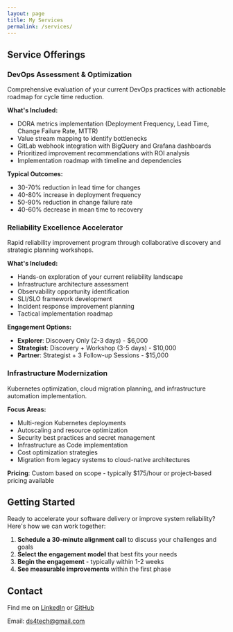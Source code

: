 ```yaml
---
layout: page
title: My Services
permalink: /services/
---
```


## Service Offerings

### DevOps Assessment & Optimization

Comprehensive evaluation of your current DevOps practices with actionable roadmap for cycle time reduction.

**What's Included:**
* DORA metrics implementation (Deployment Frequency, Lead Time, Change Failure Rate, MTTR)
* Value stream mapping to identify bottlenecks
* GitLab webhook integration with BigQuery and Grafana dashboards
* Prioritized improvement recommendations with ROI analysis
* Implementation roadmap with timeline and dependencies

**Typical Outcomes:**
* 30-70% reduction in lead time for changes
* 40-80% increase in deployment frequency
* 50-90% reduction in change failure rate
* 40-60% decrease in mean time to recovery

### Reliability Excellence Accelerator

Rapid reliability improvement program through collaborative discovery and strategic planning workshops.

**What's Included:**
* Hands-on exploration of your current reliability landscape
* Infrastructure architecture assessment
* Observability opportunity identification
* SLI/SLO framework development
* Incident response improvement planning
* Tactical implementation roadmap

**Engagement Options:**
* **Explorer**: Discovery Only (2-3 days) - $6,000
* **Strategist**: Discovery + Workshop (3-5 days) - $10,000
* **Partner**: Strategist + 3 Follow-up Sessions - $15,000

### Infrastructure Modernization

Kubernetes optimization, cloud migration planning, and infrastructure automation implementation.

**Focus Areas:**
* Multi-region Kubernetes deployments
* Autoscaling and resource optimization
* Security best practices and secret management
* Infrastructure as Code implementation
* Cost optimization strategies
* Migration from legacy systems to cloud-native architectures

**Pricing**: Custom based on scope - typically $175/hour or project-based pricing available
## Getting Started

Ready to accelerate your software delivery or improve system reliability? Here's how we can work together:

1. **Schedule a 30-minute alignment call** to discuss your challenges and goals
2. **Select the engagement model** that best fits your needs
3. **Begin the engagement** - typically within 1-2 weeks
4. **See measurable improvements** within the first phase



## Contact

Find me on [LinkedIn](https://www.linkedin.com/in/mat-szymczyk/) or [GitHub](https://github.com/ds4tech)

Email: ds4tech@gmail.com